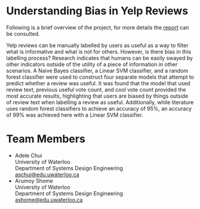 # Understanding Bias in Yelp Reviews


Following is a brief overview of the project, for more details the
[report](report.pdf) can be consulted.

Yelp reviews can be manually labelled by users as useful as a way to
filter what is informative and what is not for others. However, is there
bias in this labelling process? Research indicates that humans can be
easily swayed by other indicators outside of the utility of a piece of
information in other scenarios. A Naive Bayes classifier, a Linear SVM
classifier, and a random forest classifier were used to construct four
separate models that attempt to predict whether a review was useful. It
was found that the model that used review text, previous useful vote
count, and cool vote count provided the most accurate results,
highlighting that users are biased by things outside of review text when
labelling a review as useful. Additionally, while literature uses random
forest classifiers to achieve an accuracy of 95%, an accuracy of 99% was
achieved here with a Linear SVM classifier.

# Team Members
  - Adele Chui\
  University of Waterloo\
  Department of Systems Design Engineering\
  aschui@edu.uwaterloo.ca
  - Arumoy Shome\
  University of Waterloo\
  Department of Systems Design Engineering\
  ashome@edu.uwaterloo.ca
